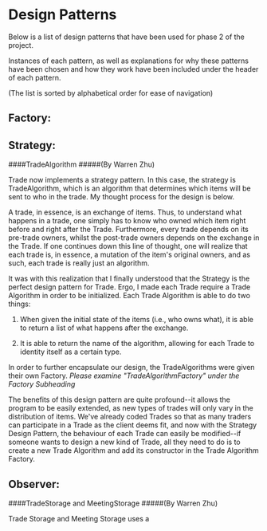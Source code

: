 # Design Patterns

Below is a list of design patterns that have been used for phase 2 of the project. 

Instances of each pattern, as well as explanations for why these patterns have been chosen and how they work have been included under the header of each pattern.

(The list is sorted by alphabetical order for ease of navigation)

## Factory:

## Strategy:

####TradeAlgorithm
#####(By Warren Zhu)

Trade now implements a strategy pattern. In this case, the strategy is TradeAlgorithm, which is an algorithm that determines which items will be sent to who in the trade. My thought process for the design is below.

A trade, in essence, is an exchange of items. Thus, to understand what happens in a trade, one simply has to know who owned which item right before and right after the Trade. Furthermore, every trade depends on its pre-trade owners, whilst the post-trade owners depends on the exchange in the Trade. If one continues down this line of thought, one will realize that each trade is, in essence, a mutation of the item's original owners, and as such, each trade is really just an algorithm.

It was with this realization that I finally understood that the Strategy is the perfect design pattern for Trade. Ergo, I made each Trade require a Trade Algorithm in order to be initialized. Each Trade Algorithm is able to do two things:

1) When given the initial state of the items (i.e., who owns what), it is able to return a list of what happens after the exchange.

2) It is able to return the name of the algorithm, allowing for each Trade to identity itself as a certain type.

In order to further encapsulate our design, the TradeAlgorithms were given their own Factory. *Please examine "TradeAlgorithmFactory" under the Factory Subheading*

The benefits of this design pattern are quite profound--it allows the program to be easily extended, as new types of trades will only vary in the distribution of items. We've already coded Trades so that as many traders can participate in a Trade as the client deems fit, and now with the Strategy Design Pattern, the behaviour of each Trade can easily be modified--if someone wants to design a new kind of Trade, all they need to do is to create a new Trade Algorithm and add its constructor in the Trade Algorithm Factory.



## Observer:

####TradeStorage and MeetingStorage
#####(By Warren Zhu)

Trade Storage and Meeting Storage uses a